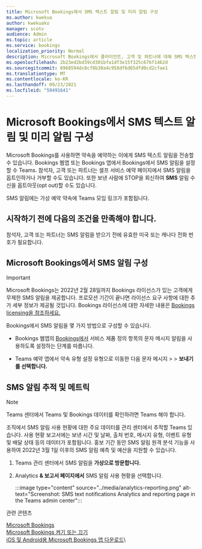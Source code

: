 ```yaml
---
title: Microsoft Bookings에서 SMS 텍스트 알림 및 미리 알림 구성
ms.author: kwekua
author: kwekuako
manager: scotv
audience: Admin
ms.topic: article
ms.service: bookings
localization_priority: Normal
description: Microsoft Bookings에서 클라이언트, 고객 및 파트너에 대해 SMS 텍스트 알림을 구성하는 방법을 알아보십시오.
ms.openlocfilehash: 2b23ed2bd39cd301bfa1df3e15f325c676f1462d
ms.sourcegitcommit: 6968594dc8cf8b30a4c958df6d65dfd0cd2cfae1
ms.translationtype: MT
ms.contentlocale: ko-KR
ms.lasthandoff: 09/23/2021
ms.locfileid: "59491641"
---
```

# <a name="configure-sms-text-notifications-and-reminders-in-microsoft-bookings"></a>Microsoft Bookings에서 SMS 텍스트 알림 및 미리 알림 구성

Microsoft Bookings를 사용하면 약속을 예약하는 이에게 SMS 텍스트 알림을 전송할 수 있습니다. Bookings 웹앱 또는 Bookings 앱에서 Bookings에서 SMS 알림을 설정할 수 Teams. 참석자, 고객 또는 파트너는 셀프 서비스 예약 페이지에서 SMS 알림을 옵트인하거나 거부할 수도 있습니다. 또한 보낸 사람에 STOP을 회신하여 **SMS** 알림 수신을 옵트아웃(opt out)할 수도 있습니다.

SMS 알림에는 가상 예약 약속에 Teams 모임 링크가 포함됩니다.

## <a name="before-you-begin"></a>시작하기 전에 다음의 조건을 만족해야 합니다.

참석자, 고객 또는 파트너는 SMS 알림을 받으기 전에 유효한 미국 또는 캐나다 전화 번호가 필요합니다.

## <a name="configure-sms-notification-in-microsoft-bookings"></a>Microsoft Bookings에서 SMS 알림 구성

> [!IMPORTANT]
> Microsoft Bookings는 2022년 2월 28일까지 Bookings 라이선스가 있는 고객에게 무제한 SMS 알림을 제공합니다. 프로모션 기간이 끝나면 라이선스 요구 사항에 대한 추가 세부 정보가 제공될 것입니다. Bookings 라이선스에 대한 자세한 내용은 [Bookings licensing을 참조하세요.](/microsoft-365/bookings/bookings-faq?view=o365-worldwide#who-has-access-to-microsoft-bookings-)

Bookings에서 SMS 알림을 몇 가지 방법으로 구성할 수 있습니다.

- Bookings 웹앱의 [Bookings에서](define-service-offerings.md)  서비스 제품 정의 항목의 문자 메시지 알림을 사용하도록 설정하는 단계를 따릅니다.

- Teams 예약 앱에서 약속 유형 설정 유형으로 이동한 다음 문자 메시지  >    >   **보내기 를 선택합니다.**

## <a name="tracking-and-metrics-for-sms-notifications"></a>SMS 알림 추적 및 메트릭

> [!NOTE]
> Teams 센터에서 Teams 및 Bookings 데이터를 확인하려면 Teams 해야 합니다.

조직에서 SMS 알림 사용 현황에 대한 주요 데이터를 관리 센터에서 추적할 Teams 있습니다. 사용 현황 보고서에는 보낸 시간 및 날짜, 출처 번호, 메시지 유형, 이벤트 유형 및 배달 상태 등의 데이터가 포함됩니다. 홍보 기간 동안 SMS 알림 원격 분석 기능을 사용하여 2022년 3월 1일 이후의 SMS 알림 예측 및 예산을 지원할 수 있습니다.

1. Teams 관리 센터에서 SMS 알림을 **가상으로 방문합니다.**

2. Analytics **& 보고서 페이지에서** SMS 알림 사용 현황을 선택합니다.

    :::image type="content" source="../media/analytics-reporting.png" alt-text="Screenshot: SMS text notifications Analytics and reporting page in the Teams admin center":::

관련 콘텐츠

[Microsoft Bookings](bookings-overview.md)\
[Microsoft Bookings 켜기 또는 끄기](turn-bookings-on-or-off.md)\
[iOS 및 Android용 Microsoft Bookings 앱 다운로드](get-bookings-app.md)\
